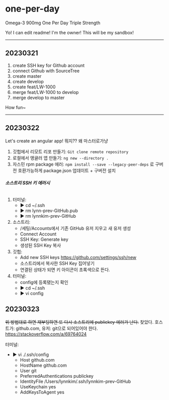 # one-per-day
Omega-3 900mg One Per Day
Triple Strength

Yo! I can edit readme! I'm the owner!
This will be my sandbox!
****
## 20230321
1. create SSH key for Github account
2. connect Github with SourceTree
3. create master
4. create develop
5. create feat/LW-1000
6. merge feat/LW-1000 to develop
7. merge develop to master

How fun~ 
****

## 20230322
Let's create an angular app!
뭐지?? 왜 마스터로가냥

1. 깃헙에서 리모트 리포 만들기: `Git clone remote repository `
2. 로컬에서 앵귤러 앱 만들기: `ng new --directory .`
3. 자스민 rpm package 에러: `npm install --save --legacy-peer-deps` 로 구버전 호환가능하게 package.json 업데이트 + 구버전 설치

###### **_**소스트리 SSH 키 에러시**_**
1. 터미널:
   * ▶ cd ~/.ssh
   * ▶ rm lynn-prev-GitHub.pub
   * ▶ rm lynnkim-prev-GitHub
2. 소스트리:
   * /세팅/Accounts에서 기존 GitHub 유저 지우고 새 유저 생성
   * Connect Account
   * SSH Key: Generate key
   * 생성된 SSH Key 복사
3. 깃헙:
   * Add new SSH keys https://github.com/settings/ssh/new
   * 소스트리에서 복사한 SSH Key 집어넣기
   * 연결된 상태가 되면 키 아이콘이 초록색으로 뜬다.
4. 터미널:
   * config에 등록됐는지 확인 
   * ▶ cd ~/.ssh
   * ▶ vi config 

## 20230323
~~위 방법대로 하면 재부팅하면 또 다시 소스트리에 publickey 에러가 난다.~~
찾았다. 
호스트가: github.com, 유저: git으로 되어있어야 한다. 
https://stackoverflow.com/a/69764024

터미널: 
* ▶ vi ./.ssh/config
  * Host github.com
  * HostName github.com
  * User git
  * PreferredAuthentications publickey
  * IdentityFile /Users/lynnkim/.ssh/lynnkim-prev-GitHub
  * UseKeychain yes
  * AddKeysToAgent yes


